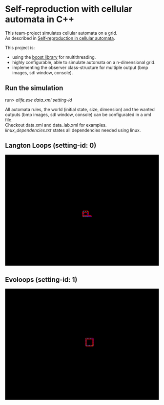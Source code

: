 #  Self-reproduction with cellular automata in C++
This team-project simulates cellular automata on a grid.\
As described in <a href="http://www-users.york.ac.uk/~gt512/BIC/langton84.pdf">Self-reproduction in cellular automata</a>.

This project is:
- using the <a href="https://www.boost.org">boost library</a> for multithreading.
- highly configurable, able to simulate automata on a n-dimensional grid.
- implementing the observer class-structure for multiple output (bmp images, sdl window, console).

## Run the simulation
run> *alife.exe data.xml setting-id*

All automata rules, the world (initial state, size, dimension) and the wanted outputs (bmp images, sdl window, console) can be configurated in a xml file.\
Checkout data.xml and data_lab.xml for examples.\
*linux_dependencies.txt* states all dependencies needed using linux.

## Langton Loops (setting-id: 0)
<img src="../anim_a.gif">

## Evoloops (setting-id: 1)
<img src="../anim_b.gif">

